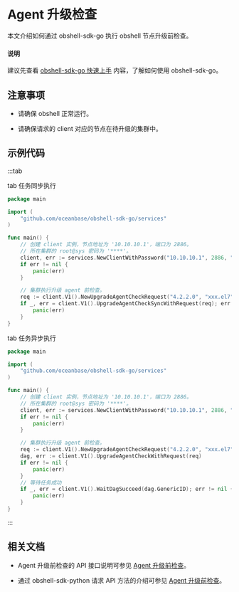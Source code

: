 # Agent 升级检查

本文介绍如何通过 obshell-sdk-go 执行 obshell 节点升级前检查。

<main id="notice" type='explain'>
  <h4>说明</h4>
  <p>建议先查看 <a href='../100.quickstart-of-go.md'>obshell-sdk-go 快速上手</a> 内容，了解如何使用 obshell-sdk-go。</p>
</main>

## 注意事项

* 请确保 obshell 正常运行。

* 请确保请求的 client 对应的节点在待升级的集群中。

## 示例代码

:::tab

tab 任务同步执行

```go
package main

import (
    "github.com/oceanbase/obshell-sdk-go/services"
)

func main() {
    // 创建 client 实例，节点地址为 '10.10.10.1'，端口为 2886。
    // 所在集群的 root@sys 密码为 '****'。
    client, err := services.NewClientWithPassword("10.10.10.1", 2886, "***")
    if err != nil {
        panic(err)
    }

    // 集群执行升级 agent 前检查。
    req := client.V1().NewUpgradeAgentCheckRequest("4.2.2.0", "xxx.el7")
    if _, err = client.V1().UpgradeAgentCheckSyncWithRequest(req); err != nil {
        panic(err)
    }
}
```

tab 任务异步执行

```go
package main

import (
    "github.com/oceanbase/obshell-sdk-go/services"
)

func main() {
    // 创建 client 实例，节点地址为 '10.10.10.1'，端口为 2886。
    // 所在集群的 root@sys 密码为 '****'。
    client, err := services.NewClientWithPassword("10.10.10.1", 2886, "***")
    if err != nil {
        panic(err)
    }

    // 集群执行升级 agent 前检查。
    req := client.V1().NewUpgradeAgentCheckRequest("4.2.2.0", "xxx.el7")
    dag, err := client.V1().UpgradeAgentCheckWithRequest(req)
    if err != nil {
        panic(err)
    }
    // 等待任务成功
    if _, err = client.V1().WaitDagSucceed(dag.GenericID); err != nil {
        panic(err)
    }
}
```

:::

## 相关文档

* Agent 升级前检查的 API 接口说明可参见 [Agent 升级前检查](../../../400.obshell-api-reference/100.obshell-management/1000.agent-upgrade-check.md)。

* 通过 obshell-sdk-python 请求 API 方法的介绍可参见 [Agent 升级前检查](../../100.python/110.obshell-management/1000.agent-upgrade-check-of-python.md)。

